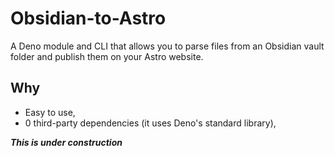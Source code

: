 # Obsidian-to-Astro

A Deno module and CLI that allows you to parse files from an Obsidian vault folder and publish them on your Astro website.

## Why

- Easy to use,
- 0 third-party dependencies (it uses Deno's standard library),

**_This is under construction_**
